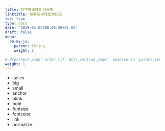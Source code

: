 ```yaml
---
title: 将字符串转化为标签
linktitle: 将字符串转化为标签
toc: true
type: docs
date: "2019-05-05T00:00:00+01:00"
draft: false
menu:
  oh-my-js:
    parent: String
    weight: 1

# Prev/next pager order (if `docs_section_pager` enabled in `params.toml`)
weight: 1
---
```


+ italics
+ big
+ small
+ anchor
+ blink
+ bold
+ fontsize
+ fontcolor
+ link
+ normalize